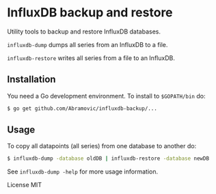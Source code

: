 # InfluxDB backup and restore

Utility tools to backup and restore InfluxDB databases.

`influxdb-dump` dumps all series from an InfluxDB to a file.

`influxdb-restore` writes all series from a file to an InfluxDB.

## Installation

You need a Go development environment. To install to `$GOPATH/bin` do:

```sh
$ go get github.com/Abramovic/influxdb-backup/...
```

## Usage

To copy all datapoints (all series) from one database to another do:

```sh
$ influxdb-dump -database oldDB | influxdb-restore -database newDB
```

See `influxdb-dump -help` for more usage information.

License MIT
